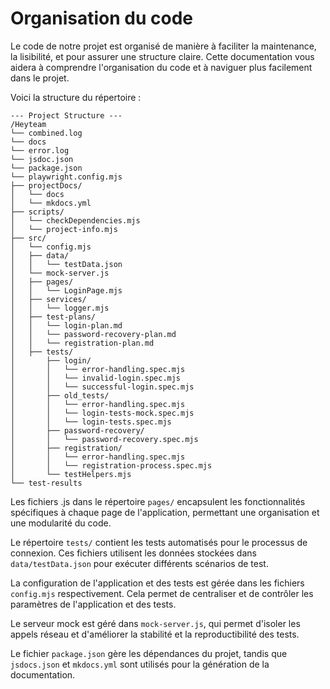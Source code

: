 # Organisation du code

Le code de notre projet est organisé de manière à faciliter la maintenance, la lisibilité, et pour assurer une 
structure claire.
Cette documentation vous aidera à comprendre l'organisation du code et à naviguer plus facilement dans le projet.

Voici la structure du répertoire :
``` markedown
--- Project Structure ---
/Heyteam
└── combined.log
└── docs
└── error.log
└── jsdoc.json
└── package.json
└── playwright.config.mjs
├── projectDocs/
│   └── docs
│   └── mkdocs.yml
├── scripts/
│   └── checkDependencies.mjs
│   └── project-info.mjs
├── src/
│   └── config.mjs
│   ├── data/
│   │   └── testData.json
│   └── mock-server.js
│   ├── pages/
│   │   └── LoginPage.mjs
│   ├── services/
│   │   └── logger.mjs
│   ├── test-plans/
│   │   └── login-plan.md
│   │   └── password-recovery-plan.md
│   │   └── registration-plan.md
│   ├── tests/
│       ├── login/
│       │   └── error-handling.spec.mjs
│       │   └── invalid-login.spec.mjs
│       │   └── successful-login.spec.mjs
│       ├── old_tests/
│       │   └── error-handling.spec.mjs
│       │   └── login-tests-mock.spec.mjs
│       │   └── login-tests.spec.mjs
│       ├── password-recovery/
│       │   └── password-recovery.spec.mjs
│       ├── registration/
│       │   └── error-handling.spec.mjs
│       │   └── registration-process.spec.mjs
│       └── testHelpers.mjs
└── test-results

```


Les fichiers .js dans le répertoire `pages/` encapsulent les fonctionnalités spécifiques à chaque page de l'application, 
permettant une organisation et une modularité du code.

Le répertoire `tests/` contient les tests automatisés pour le processus de connexion. 
Ces fichiers utilisent les données stockées dans `data/testData.json` pour exécuter différents scénarios de test.

La configuration de l'application et des tests est gérée dans les fichiers `config.mjs` 
respectivement. Cela permet de centraliser et de contrôler les paramètres de l'application et des tests.

Le serveur mock est géré dans `mock-server.js`, qui permet d'isoler les appels réseau et d'améliorer la stabilité 
et la reproductibilité des tests.

Le fichier `package.json` gère les dépendances du projet, tandis que `jsdocs.json` et `mkdocs.yml` sont utilisés 
pour la génération de la documentation.
